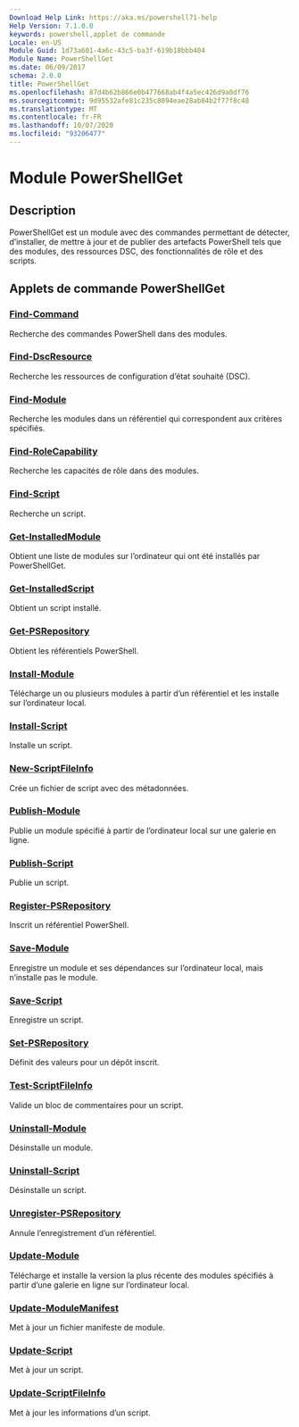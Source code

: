 ```yaml
---
Download Help Link: https://aka.ms/powershell71-help
Help Version: 7.1.0.0
keywords: powershell,applet de commande
Locale: en-US
Module Guid: 1d73a601-4a6c-43c5-ba3f-619b18bbb404
Module Name: PowerShellGet
ms.date: 06/09/2017
schema: 2.0.0
title: PowerShellGet
ms.openlocfilehash: 87d4b62b866e0b477668ab4f4a5ec426d9a0df76
ms.sourcegitcommit: 9d95532afe81c235c8094eae28ab84b2f77f8c48
ms.translationtype: MT
ms.contentlocale: fr-FR
ms.lasthandoff: 10/07/2020
ms.locfileid: "93206477"
---
```

# Module PowerShellGet

## Description

PowerShellGet est un module avec des commandes permettant de détecter, d’installer, de mettre à jour et de publier des artefacts PowerShell tels que des modules, des ressources DSC, des fonctionnalités de rôle et des scripts.

## Applets de commande PowerShellGet

### [Find-Command](Find-Command.md)
Recherche des commandes PowerShell dans des modules.

### [Find-DscResource](Find-DscResource.md)
Recherche les ressources de configuration d’état souhaité (DSC).

### [Find-Module](Find-Module.md)
Recherche les modules dans un référentiel qui correspondent aux critères spécifiés.

### [Find-RoleCapability](Find-RoleCapability.md)
Recherche les capacités de rôle dans des modules.

### [Find-Script](Find-Script.md)
Recherche un script.

### [Get-InstalledModule](Get-InstalledModule.md)
Obtient une liste de modules sur l’ordinateur qui ont été installés par PowerShellGet.

### [Get-InstalledScript](Get-InstalledScript.md)
Obtient un script installé.

### [Get-PSRepository](Get-PSRepository.md)
Obtient les référentiels PowerShell.

### [Install-Module](Install-Module.md)
Télécharge un ou plusieurs modules à partir d’un référentiel et les installe sur l’ordinateur local.

### [Install-Script](Install-Script.md)
Installe un script.

### [New-ScriptFileInfo](New-ScriptFileInfo.md)
Crée un fichier de script avec des métadonnées.

### [Publish-Module](Publish-Module.md)
Publie un module spécifié à partir de l’ordinateur local sur une galerie en ligne.

### [Publish-Script](Publish-Script.md)
Publie un script.

### [Register-PSRepository](Register-PSRepository.md)
Inscrit un référentiel PowerShell.

### [Save-Module](Save-Module.md)
Enregistre un module et ses dépendances sur l’ordinateur local, mais n’installe pas le module.

### [Save-Script](Save-Script.md)
Enregistre un script.

### [Set-PSRepository](Set-PSRepository.md)
Définit des valeurs pour un dépôt inscrit.

### [Test-ScriptFileInfo](Test-ScriptFileInfo.md)
Valide un bloc de commentaires pour un script.

### [Uninstall-Module](Uninstall-Module.md)
Désinstalle un module.

### [Uninstall-Script](Uninstall-Script.md)
Désinstalle un script.

### [Unregister-PSRepository](Unregister-PSRepository.md)
Annule l’enregistrement d’un référentiel.

### [Update-Module](Update-Module.md)
Télécharge et installe la version la plus récente des modules spécifiés à partir d’une galerie en ligne sur l’ordinateur local.

### [Update-ModuleManifest](Update-ModuleManifest.md)
Met à jour un fichier manifeste de module.

### [Update-Script](Update-Script.md)
Met à jour un script.

### [Update-ScriptFileInfo](Update-ScriptFileInfo.md)
Met à jour les informations d’un script.


